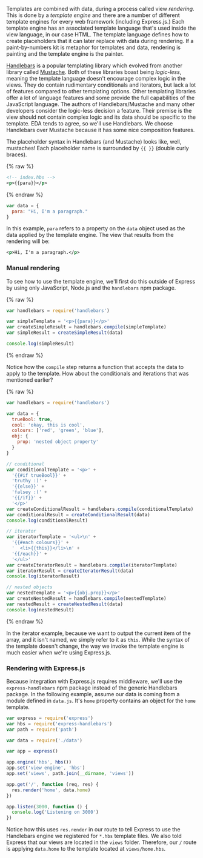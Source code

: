 Templates are combined with data, during a process called view _rendering_. This is done by a _template engine_ and there are a number of different template engines for every web framework (including Express.js.) Each template engine has an associated template language that's used inside the view language, in our case HTML. The template language defines how to create placeholders that it can later replace with data during rendering. If a paint-by-numbers kit is metaphor for templates and data, rendering is painting and the template engine is the painter.

[Handlebars](http://handlebarsjs.com) is a popular templating library which evolved from another library called [Mustache](https://mustache.github.io). Both of these libraries boast being _logic-less_, meaning the template language doesn't encourage complex logic in the views. They do contain rudimentary conditionals and iterators, but lack a lot of features compared to other templating options. Other templating libraries offer a lot of language features and some provide the full capabilities of the JavaScript language. The authors of Handlebars/Mustache and many other developers consider the logic-less decision a feature. Their premise is the view should not contain complex logic and its data should be specific to the template. EDA tends to agree, so we'll use Handlebars. We choose Handlebars over Mustache because it has some nice composition features.

The placeholder syntax in Handlebars (and Mustache) looks like, well, mustaches! Each placeholder name is surrounded by `{{ }}` (double curly braces).

{% raw %}
```xml
<!-- index.hbs -->
<p>{{para}}</p>
```
{% endraw %}

```js
var data = {
  para: "Hi, I'm a paragraph."
}
```

In this example, `para` refers to a property on the `data` object used as the data applied by the template engine. The view that results from the rendering will be:

```xml
<p>Hi, I'm a paragraph.</p>
```

### Manual rendering

To see how to use the template engine, we'll first do this outside of Express by using only JavaScript, Node.js and the `handlebars` npm package.

{% raw %}
```js
var handlebars = require('handlebars')

var simpleTemplate = '<p>{{para}}</p>'
var createSimpleResult = handlebars.compile(simpleTemplate)
var simpleResult = createSimpleResult(data)

console.log(simpleResult)
```
{% endraw %}

Notice how the `compile` step returns a function that accepts the data to apply to the template. How about the conditionals and iterations that was mentioned earlier?

{% raw %}
```js
var handlebars = require('handlebars')

var data = {
  trueBool: true,
  cool: 'okay, this is cool',
  colours: ['red', 'green', 'blue'],
  obj: {
    prop: 'nested object property'
  }
}

// conditional
var conditionalTemplate = '<p>' +
  '{{#if trueBool}}' +
  'truthy :)' +
  '{{else}}' +
  'falsey :(' +
  '{{/if}}' +
  '</p>'
var createConditionalResult = handlebars.compile(conditionalTemplate)
var conditionalResult = createConditionalResult(data)
console.log(conditionalResult)

// iterator
var iteratorTemplate = '<ul>\n' +
  '{{#each colours}}' +
  '  <li>{{this}}</li>\n' +
  '{{/each}}' +
  '</ul>'
var createIteratorResult = handlebars.compile(iteratorTemplate)
var iteratorResult = createIteratorResult(data)
console.log(iteratorResult)

// nested objects
var nestedTemplate = '<p>{{obj.prop}}</p>'
var createNestedResult = handlebars.compile(nestedTemplate)
var nestedResult = createNestedResult(data)
console.log(nestedResult)
```
{% endraw %}

In the iterator example, because we want to output the current item of the array, and it isn't named, we simply refer to it as `this`. While the syntax of the template doesn't change, the way we invoke the template engine is much easier when we're using Express.js.


### Rendering with Express.js

Because integration with Express.js requires middleware, we'll use the `express-handlebars` npm package instead of the generic Handlebars package. In the following example, assume our data is coming from a module defined in `data.js`. It's `home` property contains an object for the `home` template.

```js
var express = require('express')
var hbs = require('express-handlebars')
var path = require('path')

var data = require('./data')

var app = express()

app.engine('hbs', hbs())
app.set('view engine', 'hbs')
app.set('views', path.join(__dirname, 'views'))

app.get('/', function (req, res) {
  res.render('home', data.home)
})

app.listen(3000, function () {
  console.log('Listening on 3000')
})
```

Notice how this uses `res.render` in our route to tell Express to use the Handlebars engine we registered for `*.hbs` template files. We also told Express that our views are located in the `views` folder. Therefore, our `/` route is applying `data.home` to the template located at `views/home.hbs`.

